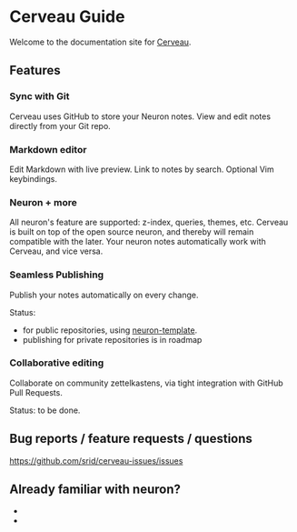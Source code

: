 # Cerveau Guide

Welcome to the documentation site for [Cerveau](http://www.cerveau.app/).

## Features

### Sync with Git
Cerveau uses GitHub to store your Neuron notes. View and edit notes directly from your Git repo.

### Markdown editor
Edit Markdown with live preview. Link to notes by search. Optional Vim keybindings.

### Neuron + more
All neuron's feature are supported: z-index, queries, themes, etc. Cerveau is built on top of the open source neuron, and thereby will remain compatible with the later. Your neuron notes automatically work with Cerveau, and vice versa.

### Seamless Publishing
Publish your notes automatically on every change. 

Status: 
- for public repositories, using [neuron-template](https://github.com/srid/neuron-template).
- publishing for private repositories is in roadmap

### Collaborative editing
Collaborate on community zettelkastens, via tight integration with GitHub Pull Requests.

Status: to be done.

## Bug reports / feature requests / questions

<https://github.com/srid/cerveau-issues/issues>

## Already familiar with neuron?
- <neuron-diff>
- <known-issues>

